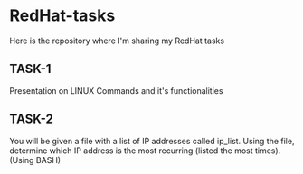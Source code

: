 # RedHat-tasks
Here is the repository where I'm sharing my RedHat tasks 

## TASK-1
Presentation on LINUX Commands and it's functionalities

## TASK-2
You will be given a file with a list of IP addresses called ip_list. Using the file, determine which IP address is the most recurring (listed the most times).
(Using BASH)
